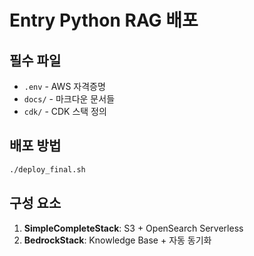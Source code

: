 # Entry Python RAG 배포

## 필수 파일
- `.env` - AWS 자격증명
- `docs/` - 마크다운 문서들
- `cdk/` - CDK 스택 정의

## 배포 방법
```bash
./deploy_final.sh
```

## 구성 요소
1. **SimpleCompleteStack**: S3 + OpenSearch Serverless
2. **BedrockStack**: Knowledge Base + 자동 동기화
